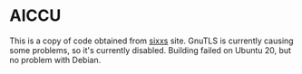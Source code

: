 # AICCU

This is a copy of code obtained from [sixxs](https://www.sixxs.net/tools/aiccu/) site. GnuTLS is currently causing some problems, so it's currently disabled. Building failed on Ubuntu 20, but no problem with Debian.
